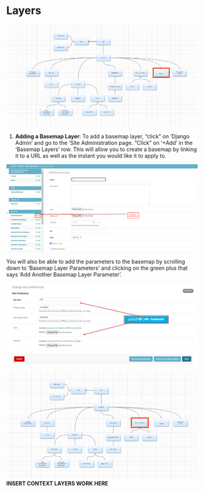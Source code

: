 # **Layers**


![ Site Preference ](../img/layets-chart.png "Site Preference") 
>
>
1.	**Adding a Basemap Layer**:
To add a basemap layer, “click” on ‘Django Admin’ and go to the ‘Site Administration page. “Click” on ‘+Add’ in the ‘Basemap Layers’ row. This will allow you to create a basemap by linking it to a URL as well as the instant you would like it to apply to. 
>
![ Adding a Basemap](../img/new-basemap.png "Adding a Basemap") 
>
>
You will also be able to add the parameters to the basemap by scrolling down to ‘Basemap Layer Parameters’ and clicking on the green plus that says ‘Add Another Basemap Layer Parameter’.
> 
![ Site Preference ](../img/site-preference.png "Site Preference") 
>
>
![Context Layers](../img/context-layers-chart.png "Context Layers") 
**INSERT CONTEXT LAYERS WORK HERE**


